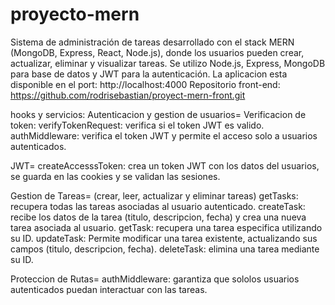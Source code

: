 # proyecto-mern

Sistema de administración de tareas desarrollado con el stack MERN (MongoDB, Express, React, Node.js), donde los usuarios pueden crear, actualizar, eliminar y visualizar tareas. Se utilizo Node.js, Express, MongoDB para base de datos y JWT para la autenticación.
La aplicacion esta disponible en el port:
http://localhost:4000
Repositorio front-end: https://github.com/rodrisebastian/proyect-mern-front.git

hooks y servicios:
Autenticacion y gestion de usuarios=
Verificacion de token:
verifyTokenRequest: verifica si el token JWT es valido.
authMiddleware: verifica el token JWT y permite el acceso solo a usuarios autenticados.

JWT=
createAccesssToken: crea un token JWT con los datos del usuarios, se guarda en las cookies y se validan las sesiones.

Gestion de Tareas= (crear, leer, actualizar y eliminar tareas) 
getTasks: recupera todas las tareas asociadas al usuario autenticado.
createTask: recibe los datos de la tarea (titulo, descripcion, fecha) y crea una nueva tarea asociada al usuario.
getTask: recupera una tarea especifica utilizando su ID.
updateTask: Permite modificar una tarea existente, actualizando sus campos (titulo, descripcion, fecha).
deleteTask: elimina una tarea mediante su ID.

Proteccion de Rutas=
authMiddleware: garantiza que sololos usuarios autenticados puedan interactuar con las tareas.
